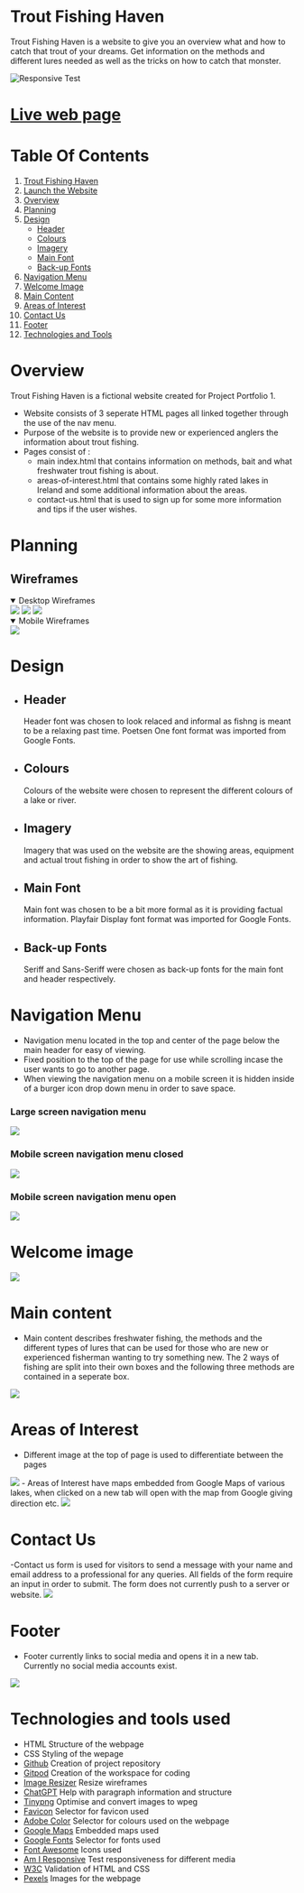 # Trout Fishing Haven

Trout Fishing Haven is a website to give you an overview what and how to catch that trout of your dreams. Get information on the methods and different lures needed as well as the tricks on how to catch that monster.

![Responsive Test](<assets/test-images/responsive test 2.png>)

# [Live web page](https://grahammaher.github.io/Trout-Fishing-Haven/)

# Table Of Contents
1. [Trout Fishing Haven](#trout-fishing-haven)
2. [Launch the Website](#live-web-page)
3. [Overview](#overview)
4. [Planning](#planning)
5. [Design](#design)
   - [Header](#header)
   - [Colours](#colours)
   - [Imagery](#imagery)
   - [Main Font](#main-font)
   - [Back-up Fonts](#back-up-fonts)
6. [Navigation Menu](#navigation-menu)
7. [Welcome Image](#welcome-image) 
8. [Main Content](#main-content) 
9. [Areas of Interest](#areas-of-interest)
10. [Contact Us](#contact-us)
11. [Footer](#footer)  
12. [Technologies and Tools](#technologies-and-tools-used)      
# Overview
Trout Fishing Haven is a fictional website created for Project Portfolio 1.
- Website consists of 3 seperate HTML pages all linked together through the use of the nav menu.
- Purpose of the website is to provide new or experienced anglers the information about trout fishing.
- Pages consist of :
  - main index.html that contains information on methods, bait and what freshwater trout fishing is about.
  - areas-of-interest.html that contains some highly rated lakes in Ireland and some additional information about the areas.
  - contact-us.html that is used to sign up for some more information and tips if the user wishes.

# Planning
   ## Wireframes
   <details open>
    <summary>Desktop Wireframes</summary>
     <img src="assets/test-images/desktop-home-page.png">
     <img src="assets/test-images/desktop-areas-of-interest.png">
     <img src="assets/test-images/desktop-contact-us.png">
   </details>
   <details open>
    <summary>Mobile Wireframes</summary>
     <img src="assets/test-images/mobile-wireframes.png">
   </details>



# Design
 - ## Header
   Header font was chosen to look relaced and informal as fishng is meant to be a relaxing past time. Poetsen One font format was imported from Google Fonts.
 - ## Colours
   Colours of the website were chosen to represent the different colours of a lake or river.
 - ## Imagery
   Imagery that was used on the website are the showing areas, equipment and actual trout fishing in order to show the art of fishing.
- ## Main Font
   Main font was chosen to be a bit more formal as it is providing factual information. Playfair Display font format was imported for Google Fonts.
- ## Back-up Fonts
   Seriff and Sans-Seriff were chosen as back-up fonts for the main font and header respectively.


# Navigation Menu
  - Navigation menu located in the top and center of the page below the main header for easy of viewing.
  - Fixed position to the top of the page for use while scrolling incase the user wants to go to another page.
  - When viewing the navigation menu on a mobile screen it is hidden inside of a burger icon drop down menu in order to save space.

  ### Large screen navigation menu
  <img src="assets/test-images/Navigation-menu.png">

  ### Mobile screen navigation menu closed
  <img src="assets/test-images/navigation-menu-mobile.png">

  ### Mobile screen navigation menu open
  <img src="assets/test-images/navigation-menu-mobile-open.png">

# Welcome image
  <img src="assets/test-images/welcome-image.png">

# Main content
  - Main content describes freshwater fishing, the methods and the different types of lures that can be used for those who are new or experienced fisherman wanting to try something new.
    The 2 ways of fishing are split into their own boxes and the following three methods are contained in a seperate box.
  <img src="assets/test-images/Main-content.png"> 

# Areas of Interest
  - Different image at the top of page is used to differentiate between the pages
  <img src="assets/test-images/areas-of-interest-image.png">
  - Areas of Interest have maps embedded from Google Maps of various lakes, when clicked on a new tab will open with the map from Google giving direction etc.
  <img src="assets/test-images/areas-of-interest.png">

# Contact Us
  -Contact us form is used for visitors to send a message with your name and email address to a professional for any queries. All fields of the form require an input in order to submit.
  The form does not currently push to a server or website.
  <img src="assets/test-images/contact-us.png">

# Footer
  - Footer currently links to social media and opens it in a new tab. Currently no social media accounts exist.
  <img src="assets/test-images/footer.png">


# Technologies and tools used
 - HTML Structure of the webpage
 - CSS Styling of the wepage
 - [Github](https://github.com/GrahamMaher/Trout-Fishing-Haven) Creation of project repository
 - [Gitpod](https://grahammaher-troutfishin-u8t3vzqkhf3.ws-eu114.gitpod.io/) Creation of the workspace for coding
 - [Image Resizer](https://imageresizer.com/) Resize wireframes
 - [ChatGPT](https://chatgpt.com) Help with paragraph information and structure
 - [Tinypng](https://tinypng.com/) Optimise and convert images to wpeg
 - [Favicon](https://favicon.io/) Selector for favicon used
 - [Adobe Color](https://color.adobe.com/create/color-wheel) Selector for colours used on the webpage
 - [Google Maps](https://www.google.com/maps/) Embedded maps used
 - [Google Fonts](https://fonts.google.com) Selector for fonts used
 - [Font Awesome](https://fontawesome.com/) Icons used
 - [Am I Responsive](https://ui.dev/amiresponsive) Test responsiveness for different media
 - [W3C](https://www.w3.org/) Validation of HTML and CSS
 - [Pexels](https://www.pexels.com/) Images for the webpage


